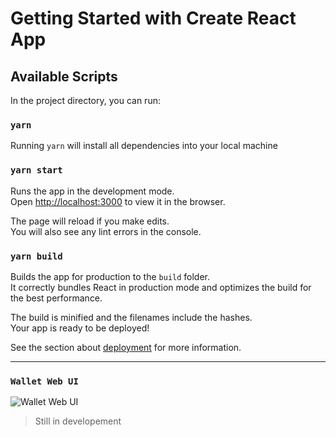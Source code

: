 # Getting Started with Create React App


## Available Scripts

In the project directory, you can run:

### `yarn`

Running `yarn` will install all dependencies into your local machine

### `yarn start`

Runs the app in the development mode.\
Open [http://localhost:3000](http://localhost:3000) to view it in the browser.

The page will reload if you make edits.\
You will also see any lint errors in the console.

### `yarn build`

Builds the app for production to the `build` folder.\
It correctly bundles React in production mode and optimizes the build for the best performance.

The build is minified and the filenames include the hashes.\
Your app is ready to be deployed!

See the section about [deployment](https://facebook.github.io/create-react-app/docs/deployment) for more information.

--- 

### `Wallet Web UI`

![Wallet Web UI](https://user-images.githubusercontent.com/85023604/182558859-3901a510-1639-41ef-baea-4505f09e310e.png)

> Still in developement



